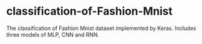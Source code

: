 # classification-of-Fashion-Mnist
The classification of Fashion Mnist dataset implemented by Keras.  Includes three models of MLP, CNN and RNN.
